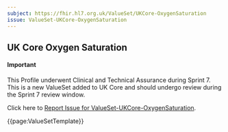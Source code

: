 ```yaml
---
subject: https://fhir.hl7.org.uk/ValueSet/UKCore-OxygenSaturation
issue: ValueSet-UKCore-OxygenSaturation
---
```

## UK Core Oxygen Saturation

<div id="newAsset" markdown="span" class="alert alert-success" role="alert"><h4><i class="fa fa-star"></i> Important</h4>

This Profile underwent Clinical and Technical Assurance during Sprint 7. This is a new ValueSet added to UK Core and should undergo review during the Sprint 7 review window.

Click here to <a href="https://simplifier.net/HL7FHIRUKCoreR4/ValueSet-UKCore-OxygenSaturation/~issues?level=File">Report Issue for ValueSet-UKCore-OxygenSaturation</a>.
</div>


{{page:ValueSetTemplate}}
